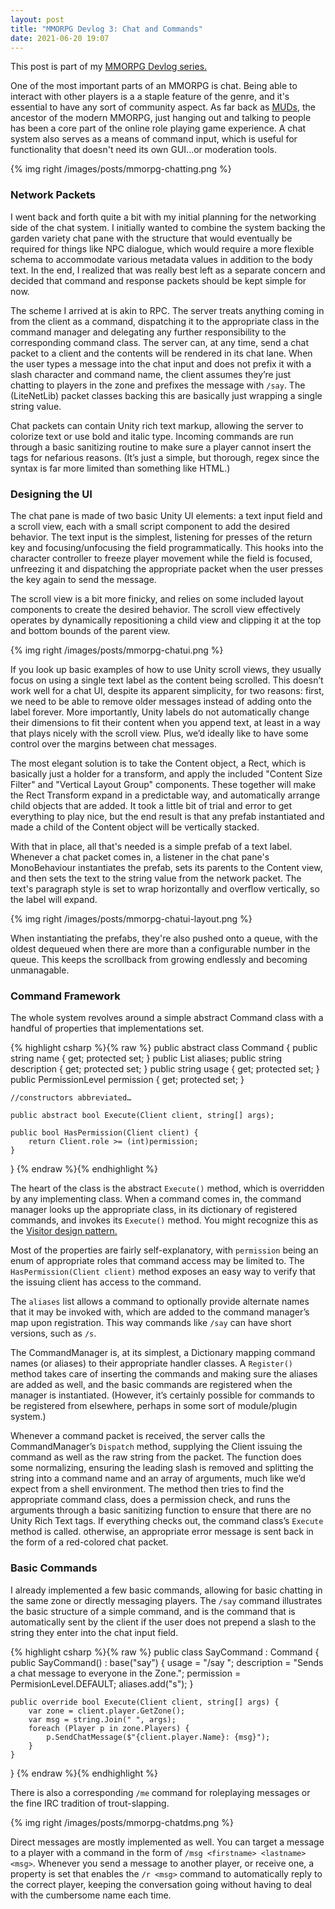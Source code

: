 ```yaml
---
layout: post
title: "MMORPG Devlog 3: Chat and Commands"
date: 2021-06-20 19:07
---
```


This post is part of my [MMORPG Devlog series.](/2020/10/13/mmorpg-devlog-1-building-mmorpg-unity/)

One of the most important parts of an MMORPG is chat. Being able to interact with other players is a a staple feature of the genre, and it's essential to have any sort of community aspect. As far back as [MUDs](https://en.wikipedia.org/wiki/MUD), the ancestor of the modern MMORPG, just hanging out and talking to people has been a core part of the online role playing game experience. A chat system also serves as a means of command input, which is useful for functionality that doesn't need its own GUI...or moderation tools.

{% img right /images/posts/mmorpg-chatting.png %}

### Network Packets
I went back and forth quite a bit with my initial planning for the networking side of the chat system. I initially wanted to combine the system backing the garden variety chat pane with the structure that would eventually be required for things like NPC dialogue, which would require a more flexible schema to accommodate various metadata values in addition to the body text. In the end, I realized that was really best left as a separate concern and decided that command and response packets should be kept simple for now.

The scheme I arrived at is akin to RPC. The server treats anything coming in from the client as a command, dispatching it to the appropriate class in the command manager and delegating any further responsibility to the corresponding command class. The server can, at any time, send a chat packet to a client and the contents will be rendered in its chat lane. When the user types a message into the chat input and does not prefix it with a slash character and command name, the client assumes they’re just chatting to players in the zone and prefixes the message with `/say`. The (LiteNetLib) packet classes backing this are basically just wrapping a single string value.

Chat packets can contain Unity rich text markup, allowing the server to colorize text or use bold and italic type. Incoming commands are run through a basic sanitizing routine to make sure a player cannot insert the tags for nefarious reasons. (It’s just a simple, but thorough, regex since the syntax is far more limited than something like HTML.)

### Designing the UI
The chat pane is made of two basic Unity UI elements: a text input field and a scroll view, each with a small script component to add the desired behavior. The text input is the simplest, listening for presses of the return key and focusing/unfocusing the field programmatically. This hooks into the character controller to freeze player movement while the field is focused, unfreezing it and dispatching the appropriate packet when the user presses the key again to send the message.

The scroll view is a bit more finicky, and relies on some included layout components to create the desired behavior. The scroll view effectively operates by dynamically repositioning a child view and clipping it at the top and bottom bounds of the parent view.

{% img right /images/posts/mmorpg-chatui.png %}

If you look up basic examples of how to use Unity scroll views, they usually focus on using a single text label as the content being scrolled. This doesn’t work well for a chat UI, despite its apparent simplicity, for two reasons: first, we need to be able to remove older messages instead of adding onto the label forever. More importantly, Unity labels do not automatically change their dimensions to fit their content when you append text, at least in a way that plays nicely with the scroll view. Plus, we’d ideally like to have some control over the margins between chat messages.

The most elegant solution is to take the Content object, a Rect, which is basically just a holder for a transform, and apply the included "Content Size Filter" and "Vertical Layout Group" components. These together will make the Rect Transform expand in a predictable way, and automatically arrange child objects that are added. It took a little bit of trial and error to get everything to play nice, but the end result is that any prefab instantiated and made a child of the Content object will be vertically stacked.

With that in place, all that's needed is a simple prefab of a text label. Whenever a chat packet comes in, a listener in the chat pane's MonoBehaviour instantiates the prefab, sets its parents to the Content view, and then sets the text to the string value from the network packet. The text's paragraph style is set to wrap horizontally and overflow vertically, so the label will expand.

{% img right /images/posts/mmorpg-chatui-layout.png %}

When instantiating the prefabs, they're also pushed onto a queue, with the oldest dequeued when there are more than a configurable number in the queue. This keeps the scrollback from growing endlessly and becoming unmanagable.

### Command Framework
The whole system revolves around a simple abstract Command class with a handful of properties that implementations set.

{% highlight csharp %}{% raw %}
public abstract class Command {
	public string name { get; protected set; }
	public List<string> aliases;
	public string description { get; protected set; }
	public string usage { get; protected set; }
	public PermissionLevel permission { get; protected set; }
	
	//constructors abbreviated…
	
	public abstract bool Execute(Client client, string[] args);
	
	public bool HasPermission(Client client) {
		return Client.role >= (int)permission;
	}
	
}
{% endraw %}{% endhighlight %}

The heart of the class is the abstract `Execute()` method, which is overridden by any implementing class. When a command comes in, the command manager looks up the appropriate class, in its dictionary of registered commands, and invokes its `Execute()` method. You might recognize this as the [Visitor design pattern.](https://en.wikipedia.org/wiki/Visitor_pattern)

Most of the properties are fairly self-explanatory, with `permission` being an enum of appropriate roles that command access may be limited to. The `HasPermission(Client client)` method exposes an easy way to verify that the issuing client has access to the command.

The `aliases` list allows a command to optionally provide alternate names that it may be invoked with, which are added to the command manager’s map upon registration. This way commands like `/say` can have short versions, such as `/s`.

The CommandManager is, at its simplest, a Dictionary mapping command names (or aliases) to their appropriate handler classes. A `Register()` method takes care of inserting the commands and making sure the aliases are added as well, and the basic commands are registered when the manager is instantiated. (However, it’s certainly possible for commands to be registered from elsewhere, perhaps in some sort of module/plugin system.)

Whenever a command packet is received, the server calls the CommandManager’s `Dispatch` method, supplying the Client issuing the command as well as the raw string from the packet. The function does some normalizing, ensuring the leading slash is removed and splitting the string into a command name and an array of arguments, much like we’d expect from a shell environment. The method then tries to find the appropriate command class, does a permission check, and runs the arguments through a basic sanitizing function to ensure that there are no Unity Rich Text tags. If everything checks out, the command class’s `Execute` method is called. otherwise, an appropriate error message is sent back in the form of a red-colored chat packet.

### Basic Commands
I already implemented a few basic commands, allowing for basic chatting in the same zone or directly messaging players. The `/say` command illustrates the basic structure of a simple command, and is the command that is automatically sent by the client if the user does not prepend a slash to the string they enter into the chat input field.

{% highlight csharp %}{% raw %}
public class SayCommand : Command {
	public SayCommand() : base("say") {
		usage = "/say <message>";
		description = "Sends a chat message to everyone in the Zone.";
		permission = PermisionLevel.DEFAULT;
		aliases.add("s");
	}

	public override bool Execute(Client client, string[] args) {
		var zone = client.player.GetZone();
		var msg = string.Join(" ", args);
		foreach (Player p in zone.Players) {
			p.SendChatMessage($"{client.player.Name}: {msg}");
		}
	}
}
{% endraw %}{% endhighlight %}

There is also a corresponding `/me` command for roleplaying messages or the fine IRC tradition of trout-slapping.

{% img right /images/posts/mmorpg-chatdms.png %}

Direct messages are mostly implemented as well. You can target a message to a player with a command in the form of `/msg <firstname> <lastname> <msg>`. Whenever you send a message to another player, or receive one, a property is set that enables the `/r <msg>` command to automatically reply to the correct player, keeping the conversation going without having to deal with the cumbersome name each time.